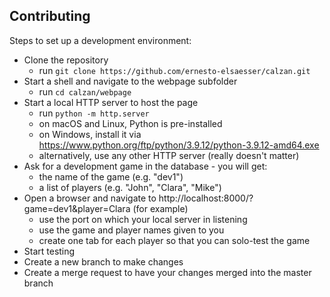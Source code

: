 ## Contributing

Steps to set up a development environment:

- Clone the repository
    - run `git clone https://github.com/ernesto-elsaesser/calzan.git`
- Start a shell and navigate to the webpage subfolder
    - run `cd calzan/webpage`
- Start a local HTTP server to host the page
    - run `python -m http.server`
    - on macOS and Linux, Python is pre-installed
    - on Windows, install it via https://www.python.org/ftp/python/3.9.12/python-3.9.12-amd64.exe
    - alternatively, use any other HTTP server (really doesn't matter)
- Ask for a development game in the database - you will get:
    - the name of the game (e.g. "dev1")
    - a list of players (e.g. "John", "Clara", "Mike")
- Open a browser and navigate to http://localhost:8000/?game=dev1&player=Clara (for example)
    - use the port on which your local server in listening
    - use the game and player names given to you
    - create one tab for each player so that you can solo-test the game
- Start testing
- Create a new branch to make changes
- Create a merge request to have your changes merged into the master branch